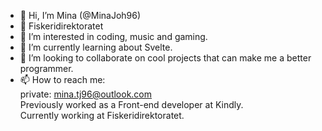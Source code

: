 - 👋 Hi, I’m Mina (@MinaJoh96)
- 💼 Fiskeridirektoratet 
- 👀 I’m interested in coding, music and gaming.
- 🌱 I’m currently learning about Svelte. 
- 💞️ I’m looking to collaborate on cool projects that can make me a better programmer.
- 📫 How to reach me:
<br/>private: mina.tj96@outlook.com
<br>Previously worked as a Front-end developer at Kindly.
<br/>Currently working at Fiskeridirektoratet. 
<!---
MinaJoh96/MinaJoh96 is a ✨ special ✨ repository because its `README.md` (this file) appears on your GitHub profile.
You can click the Preview link to take a look at your changes.
Developer at The Directorate of Fisheries
--->
